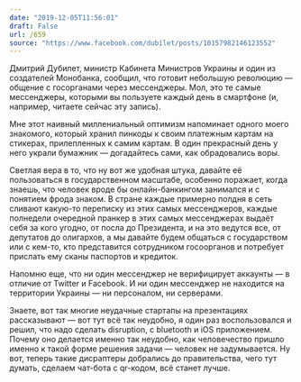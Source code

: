 ```yaml
---
date: "2019-12-05T11:56:01"
draft: False
url: /659
source: "https://www.facebook.com/dubilet/posts/10157982146123552"
---
```


Дмитрий Дубилет, министр Кабинета Министров Украины и один из создателей Монобанка, сообщил, что готовит небольшую революцию — общение с госорганами через мессенджеры. Мол, это те самые мессенджеры, которыми вы пользуете каждый день в смартфоне (и, например, читаете сейчас эту запись).

Мне этот наивный миллениальный оптимизм напоминает одного моего знакомого, который хранил пинкоды к своим платежным картам на стикерах, прилепленных к самим картам. В один прекрасный день у него украли бумажник — догадайтесь сами, как обрадовались воры.

Светлая вера в то, что ну вот же удобная штука, давайте её пользоваться в государственном масштабе, особенно поражает, когда знаешь, что человек вроде бы онлайн-банкингом занимался и с понятием фрода знаком. В стране каждые примерно полдня в сеть сливают какую-то переписку из этих самых мессенджеров, каждые полнедели очередной пранкер в этих самых мессенджерах выдаёт себя за кого угодно, от посла до Президента, и на это ведутся все, от депутатов до олигархов, а мы давайте будем общаться с государством или с кем-то, кто представится сотрудником госоорганов и потребует прислать ему сканы паспортов и кредиток.

Напомню еще, что ни один мессенджер не верифицирует аккаунты — в отличие от Twitter и Facebook. И ни один мессенджер не находится на территории Украины — ни персоналом, ни серверами.

Знаете, вот так многие неудачные стартапы на презентациях рассказывают — вот тут всё так неудобно, я один раз воспользовался и решил, что надо сделать disruption, с bluetooth и iOS приложением. Почему оно делается именно так неудобно, как человечество пришло именно к такой форме решения задачи — человек не задумывается. Ну вот, теперь такие дисраптеры добрались до правительства, чего тут думать, сделаем чат-бота с qr-кодом, всё станет лучше.
